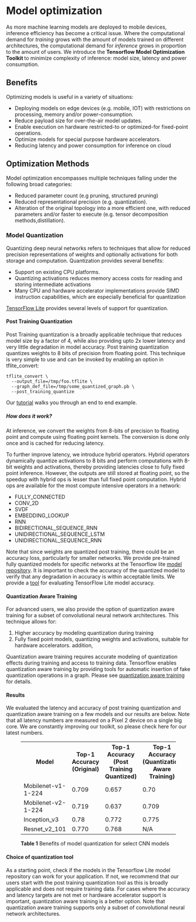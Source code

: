# Model optimization
As more machine learning models are deployed to mobile devices,
inference efficiency has become a critical issue. Where the computational demand
for *training* grows with the amount of models trained on different
architectures, the computational demand for *inference* grows in proportion to
the amount of users. We introduce the <b> Tensorflow Model Optimization Toolkit </b> to minimize complexity of inference: model size, latency and power consumption.

## Benefits
Optimizing models is useful in a variety of situations:
<ul> 
  <li>Deploying models on edge devices (e.g. mobile, IOT) with restrictions on processing, memory and/or power-consumption. </li>
<li> Reduce payload size for over-the-air model updates. </li>
<li> Enable execution on hardware restricted-to or optimized-for fixed-point operations. </li>
<li> Optimize models for special purpose hardware accelerators.</li>
<li> Reducing latency and power consumption for inference on cloud </li>
</ul>

## Optimization Methods

Model optimization encompasses multiple techniques falling under the following broad categories:
<ul> 
  <li> Reduced parameter count (e.g pruning, structured pruning) </li>
  <li> Reduced representational precision (e.g. quantization). </li>
  <li> Alteration of the original topology into a more efficient one, with reduced parameters and/or faster to execute (e.g. tensor decomposition methods,distillation).</li>
</ul>


### Model Quantization
Quantizing deep neural networks refers to techniques that allow for reduced precision representations
of weights and optionally activations for both storage and computation.
Quantization provides several benefits:

<ul> 
  <li> Support on existing CPU platforms. </li>
<li> Quantizing activations reduces memory access costs for reading and storing intermediate activations </li>
<li> Many CPU and hardware accelerator implementations provide SIMD instruction capabilities, which are especially beneficial for
  quantization </li>
</ul>

 [TensorFlow Lite](/mobile/tflite/) provides several levels
of support for quantization. 

#### Post Training Quantization
Post Training quantization is a broadly applicable technique that reduces model size by a factor of 4, while also providing
upto 2x lower latency and very little degradation in model accuracy.
Post training quantization quantizes weights to 8 bits of precision from floating point.
This technique is very simple to use and can be invoked by enabling an option in tflite_convert:

```
tflite_convert \
  --output_file=/tmp/foo.tflite \
  --graph_def_file=/tmp/some_quantized_graph.pb \
  --post_training_quantize
```
Our [tutorial](../../tutorials/model_optimization/post_training_quantization.md) walks you through an end
  to end example.
  
##### How does it work?
At inference, we convert the weights from 8-bits of precision to floating point and
compute using floating point kernels. The conversion is done only once and is cached for
reducing latency.

To further improve latency, we introduce hybrid operators. Hybrid operators dynamically
quantize activations to 8 bits and perform computations with 8-bit weights and activations, 
thereby providing latencies close to fully fixed point inference. However, the outputs are still stored at
floating point, so the speedup with hybrid ops is lesser than full fixed point computation. Hybrid ops are
available for the most compute intensive operators in a network:

*  FULLY_CONNECTED
*  CONV_2D
*  SVDF
*  EMBEDDING_LOOKUP
*  RNN
*  BIDIRECTIONAL_SEQUENCE_RNN
*  UNIDIRECTIONAL_SEQUENCE_LSTM
*  UNIDIRECTIONAL_SEQUENCE_RNN

Note that since weights are quantized post training, there could be an accuracy loss, particularly for smaller networks.
We provide pre-trained fully quantized models for specific networks at the Tensorflow lite [model repository](https://github.com/tensorflow/tensorflow/blob/master/tensorflow/contrib/lite/g3doc/models.md#image-classification-quantized-models).
It is important to check the accuracy of the quantized model to verify that
any degradation in accuracy is within acceptable limits. We provide a [tool](https://github.com/tensorflow/tensorflow/blob/master/tensorflow/contrib/lite/tools/accuracy/README.md)
for evaluating TensorFlow Lite model accuracy.

#### Quantization Aware Training

For advanced users, we also provide the option of quantization aware training for a subset of convolutional
neural network architectures. This technique allows for:
1. Higher accuracy by modeling quantization during training
2. Fully fixed point models, quantizing weights and activations, suitable for hardware accelerators.
addition,

Quantization aware training requires accurate modeling of quantization effects during training and access
to training data.  Tensorflow enables quantization aware training by providing tools for automatic insertion of fake quantization
 operations in a graph. Please see [quantization aware training](quantization_training.md) for details.


#### Results
We evaluated the latency and accuracy of post training quantization and quantization aware training on a few models
and our results are below. Note that all latency numbers are measured on a Pixel 2 device on a single big core.
We are constantly improving our toolkit, so please check here for our latest numbers.

<figure>
  <table>
    <tr>
      <th>Model</th>
      <th>Top-1 Accuracy (Original) </th>
      <th>Top-1 Accuracy (Post Training Quantized) </th>
      <th>Top-1 Accuracy (Quantization Aware Training) </th>
      <th>Latency (Original) (ms) </th>
      <th>Latency (Post Training Quantized) (ms) </th>
      <th>Latency (Quantization Aware Training) (ms) </th>
      <th> Size (Original) (MB)</th>
      <th> Size (Optimized) (MB)</th>
    </tr>
    <tr><td>Mobilenet-v1-1-224</td><td>0.709</td><td>0.657</td><td>0.70</td>
      <td>180</td><td>145</td><td>80.2</td><td>16.9</td><td>4.3</td></tr>
    <tr><td>Mobilenet-v2-1-224</td><td>0.719</td><td>0.637</td><td>0.709</td>
      <td>117</td><td>121</td><td>80.3</td><td>14</td><td>3.6</td></tr>
   <tr><td>Inception_v3</td><td>0.78</td><td>0.772</td><td>0.775</td>
      <td>1585</td><td>1187</td><td>637</td><td>95.7</td><td>23.9</td></tr>
   <tr><td>Resnet_v2_101</td><td>0.770</td><td>0.768</td><td>N/A</td>
      <td>3973</td><td>2868</td><td>N/A</td><td>178.3</td><td>44.9</td></tr>
 </table>
  <figcaption>
    <b>Table 1</b> Benefits of model quantization for select CNN models
  </figcaption>
</figure>

#### Choice of quantization tool
 As a starting point, check if the models in the Tensorflow Lite model repository can work for your application. If not, we recommend that our users
 start with the post training quantization tool as this is broadly applicable and does not require training data. For cases where the accuracy and 
 latency targets are not met or hardware accelerator support is important, quantization aware training is a better option. 
 Note that quantization aware training supports only a subset of convolutional neural network architectures.

